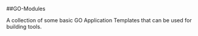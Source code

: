 ##GO-Modules

A collection of some basic GO Application Templates that can be used for building tools.
